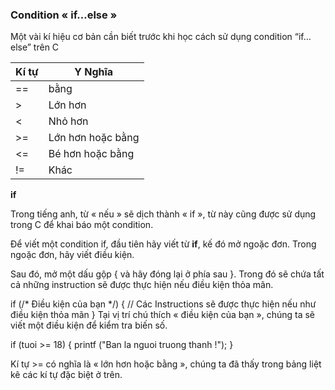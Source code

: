 ### Condition « if…else »

Một vài kí hiệu cơ bản cần biết trước khi học cách sử dụng condition “if…else” trên C 

|  Kí tự | Y Nghĩa  |
| ------------ | ------------ |
| ==  | bằng  |
| >  | Lớn hơn  |
|  < | Nhỏ hơn  |
| >=  | Lớn hơn hoặc bằng  |
| <=  | Bé hơn hoặc bằng  |
| !=  | Khác  |

**if** 

Trong tiếng anh, từ « nếu » sẽ dịch thành « if », từ này cũng được sử dụng trong C để khai báo một condition. 

Để viết một condition if, đầu tiên hãy viết từ **if**, kế đó mở ngoặc đơn. Trong ngoặc đơn, hãy viết điều kiện.  

Sau đó, mở một dấu gộp { và hãy đóng lại ở phía sau }. Trong đó sẽ chứa tất cả những instruction sẽ được thực hiện nếu điều kiện thỏa mãn. 

if (/* Điều kiện của bạn */)
{ 
// Các Instructions sẽ được thực hiện nếu như điều kiện thỏa mãn 
} 
Tại vị trí chú thích « điều kiện của bạn », chúng ta sẽ viết một điều kiện để kiểm tra biến số. 


if (tuoi >= 18) 
{
printf ("Ban la nguoi truong thanh !");
}

Kí tự >= có nghĩa là « lớn hơn hoặc bằng », chúng ta đã thấy trong bảng liệt kê các kí tự đặc biệt ở trên. 
